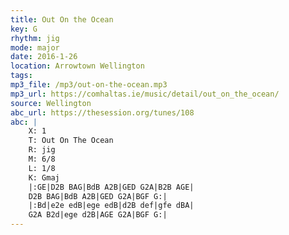 ```yaml
---
title: Out On the Ocean
key: G          
rhythm: jig
mode: major
date: 2016-1-26
location: Arrowtown Wellington
tags: 
mp3_file: /mp3/out-on-the-ocean.mp3
mp3_url: https://comhaltas.ie/music/detail/out_on_the_ocean/ 
source: Wellington
abc_url: https://thesession.org/tunes/108
abc: |
    X: 1
    T: Out On The Ocean
    R: jig
    M: 6/8
    L: 1/8
    K: Gmaj
    |:GE|D2B BAG|BdB A2B|GED G2A|B2B AGE|
    D2B BAG|BdB A2B|GED G2A|BGF G:|
    |:Bd|e2e edB|ege edB|d2B def|gfe dBA|
    G2A B2d|ege d2B|AGE G2A|BGF G:|
---
```

